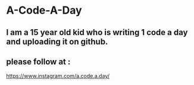 # A-Code-A-Day

## I am a 15 year old kid who is writing 1 code a day and uploading it on github.

## please follow at : 
https://www.instagram.com/a.code.a.day/
